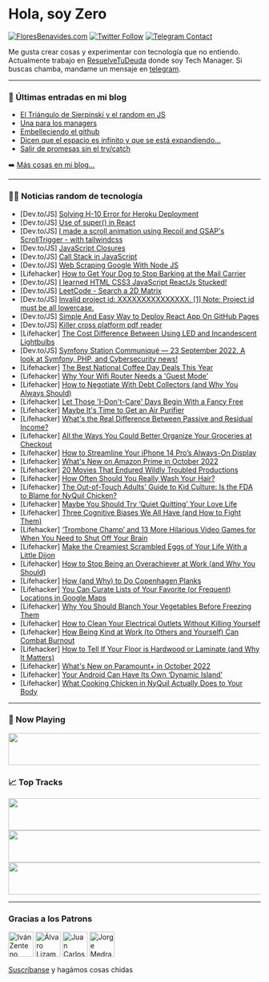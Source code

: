 # Hola, soy Zero

[![FloresBenavides.com](https://img.shields.io/website?down_message=oops&label=MiBlog&style=for-the-badge&up_message=online&url=https%3A%2F%2Ffloresbenavides.com)](https://floresbenavides.com) [![Twitter Follow](https://img.shields.io/twitter/follow/ZeroDragon?color=%231DA1F2&label=Follow&logo=twitter&logoColor=ffffff&style=for-the-badge)](https://twitter.com/zerodragon) [![Telegram Contact](https://img.shields.io/badge/escr%C3%ADbeme-ZeroDragon-%2326A5E4?style=for-the-badge&logo=telegram)](https://t.me/zerodragon)

Me gusta crear cosas y experimentar con tecnología que no entiendo.
Actualmente trabajo en [ResuelveTuDeuda](http://github.com/resuelve) donde soy Tech Manager.
Si buscas chamba, mandame un mensaje en [telegram](https://t.me/zerodragon).

---

### 📕 Últimas entradas en mi blog
<!-- BLOG-POST-LIST:START -->
- [El Triángulo de Sierpinski y el random en JS](https://floresbenavides.com/el-triangulo-de-sierpinski-y-el-random-en-js/)
- [Una para los managers](https://floresbenavides.com/una-para-los-managers/)
- [Embelleciendo el github](https://floresbenavides.com/embelleciendo-el-github/)
- [Dicen que el espacio es infinito y que se está expandiendo…](https://floresbenavides.com/dicen-que-el-espacio-es-infinito-y-que-se-esta-expandiendo/)
- [Salir de promesas sin el try/catch](https://floresbenavides.com/salir-de-promesas-sin-el-try-catch/)
<!-- BLOG-POST-LIST:END -->

➡️ [Más cosas en mi blog...](https://floresbenavides.com)

---

### 👨‍💻 Noticias random de tecnología
<!-- TECH-POSTS:START -->
- [Dev.to/JS] [Solving H-10 Error for Heroku Deployment](https://dev.to/josettetgarcia/solving-h-10-error-for-heroku-deployment-3pgi)
- [Dev.to/JS] [Use of super&lpar;&rpar; in React](https://dev.to/moazamdev/use-of-super-in-react-3a8g)
- [Dev.to/JS] [I made a scroll animation using Recoil and GSAP&#39;s ScrollTrigger - with tailwindcss](https://dev.to/higashikota/i-made-a-scroll-animation-using-recoil-and-gsaps-scrolltrigger-with-tailwindcss-4jf1)
- [Dev.to/JS] [JavaScript Closures](https://dev.to/sanket4120/javascript-closures-2pkp)
- [Dev.to/JS] [Call Stack in JavaScript](https://dev.to/sanket4120/call-stack-in-javascript-1dah)
- [Dev.to/JS] [Web Scraping Google With Node JS](https://dev.to/darshan0_1/web-scraping-google-with-node-js-4f5k)
- [Lifehacker] [How to Get Your Dog to Stop Barking at the Mail Carrier](https://lifehacker.com/how-to-get-your-dog-to-stop-barking-at-the-mail-carrier-1849576069)
- [Dev.to/JS] [I learned HTML CSS3 JavaScript ReactJs Stucked!](https://dev.to/faheem4545/i-learned-html-css3-javascript-reactjs-stucked-2g4l)
- [Dev.to/JS] [LeetCode - Search a 2D Matrix](https://dev.to/_alkesh26/leetcode-search-a-2d-matrix-2m1m)
- [Dev.to/JS] [Invalid project id: XXXXXXXXXXXXXXX. [1] Note: Project id must be all lowercase.](https://dev.to/khanbaba302/invalid-project-id-xxxxxxxxxxxxxxx-1-note-project-id-must-be-all-lowercase-1b0l)
- [Dev.to/JS] [Simple And Easy Way to Deploy React App On GitHub Pages](https://dev.to/vibhamishra07/simple-and-easy-way-to-deploy-react-app-on-github-pages-5e7a)
- [Dev.to/JS] [Killer cross platform pdf reader](https://dev.to/sarcxd/killer-pdf-cross-platform-reader-4pgp)
- [Lifehacker] [The Cost Difference Between Using LED and Incandescent Lightbulbs](https://lifehacker.com/the-cost-difference-between-using-led-and-incandescent-1849576073)
- [Dev.to/JS] [Symfony Station Communiqué — 23 September 2022. A look at Symfony, PHP, and Cybersecurity news!](https://dev.to/reubenwalker64/symfony-station-communique-23-september-2022-a-look-at-symfony-php-and-cybersecurity-news-bn5)
- [Lifehacker] [The Best National Coffee Day Deals This Year](https://lifehacker.com/the-best-national-coffee-day-deals-this-year-1849576080)
- [Lifehacker] [Why Your Wifi Router Needs a &#39;Guest Mode&#39;](https://lifehacker.com/why-your-wifi-router-needs-a-guest-mode-1849573880)
- [Lifehacker] [How to Negotiate With Debt Collectors &lpar;and Why You Always Should&rpar;](https://lifehacker.com/how-to-negotiate-with-debt-collectors-and-why-you-alwa-1849574201)
- [Lifehacker] [Let Those &#39;I-Don&#39;t-Care&#39; Days Begin With a Fancy Free](https://lifehacker.com/let-those-i-dont-care-days-begin-with-a-fancy-free-1849574080)
- [Lifehacker] [Maybe It&#39;s Time to Get an Air Purifier](https://lifehacker.com/maybe-its-time-to-get-an-air-purifier-1849574152)
- [Lifehacker] [What&#39;s the Real Difference Between Passive and Residual Income?](https://lifehacker.com/whats-the-real-difference-between-passive-and-residual-1849574141)
- [Lifehacker] [All the Ways You Could Better Organize Your Groceries at Checkout](https://lifehacker.com/all-the-ways-you-could-better-organize-your-groceries-a-1849573177)
- [Lifehacker] [How to Streamline Your iPhone 14 Pro’s Always-On Display](https://lifehacker.com/how-to-streamline-your-iphone-14-pro-s-always-on-displa-1849573196)
- [Lifehacker] [What&#39;s New on Amazon Prime in October 2022](https://lifehacker.com/whats-new-on-amazon-prime-in-october-2022-1849574079)
- [Lifehacker] [20 Movies That Endured Wildly Troubled Productions](https://lifehacker.com/20-movies-that-endured-wildly-troubled-productions-1849567973)
- [Lifehacker] [How Often Should You Really Wash Your Hair?](https://lifehacker.com/how-often-should-you-really-wash-your-hair-1849573305)
- [Lifehacker] [The Out-of-Touch Adults&#39; Guide to Kid Culture: Is the FDA to Blame for NyQuil Chicken?](https://lifehacker.com/is-tiktoks-nyquil-chicken-real-1849572108)
- [Lifehacker] [Maybe You Should Try ‘Quiet Quitting’ Your Love Life](https://lifehacker.com/maybe-you-should-try-quiet-quitting-your-love-life-1849571411)
- [Lifehacker] [Three Cognitive Biases We All Have &lpar;and How to Fight Them&rpar;](https://lifehacker.com/three-cognitive-biases-we-all-have-and-how-to-fight-th-1849570852)
- [Lifehacker] [‘Trombone Champ’ and 13 More Hilarious Video Games for When You Need to Shut Off Your Brain](https://lifehacker.com/trombone-champ-and-13-more-hilarious-video-games-for-1849570084)
- [Lifehacker] [Make the Creamiest Scrambled Eggs of Your Life With a Little Dijon](https://lifehacker.com/make-the-creamiest-scrambled-eggs-of-your-life-with-a-l-1849571185)
- [Lifehacker] [How to Stop Being an Overachiever at Work &lpar;and Why You Should&rpar;](https://lifehacker.com/how-to-stop-being-an-overachiever-at-work-and-why-you-1849570011)
- [Lifehacker] [How &lpar;and Why&rpar; to Do Copenhagen Planks](https://lifehacker.com/how-and-why-to-do-copenhagen-planks-1849569524)
- [Lifehacker] [You Can Curate Lists of Your Favorite &lpar;or Frequent&rpar; Locations in Google Maps](https://lifehacker.com/you-can-curate-lists-of-your-favorite-or-frequent-loc-1849569641)
- [Lifehacker] [Why You Should Blanch Your Vegetables Before Freezing Them](https://lifehacker.com/why-you-should-blanch-your-vegetables-before-freezing-t-1849569633)
- [Lifehacker] [How to Clean Your Electrical Outlets Without Killing Yourself](https://lifehacker.com/how-to-clean-your-electrical-outlets-without-killing-yo-1849568733)
- [Lifehacker] [How Being Kind at Work &lpar;to Others and Yourself&rpar; Can Combat Burnout](https://lifehacker.com/how-being-kind-at-work-to-others-and-yourself-can-com-1849568597)
- [Lifehacker] [How to Tell If Your Floor is Hardwood or Laminate &lpar;and Why It Matters&rpar;](https://lifehacker.com/how-to-tell-if-your-floor-is-hardwood-or-laminate-and-1849568470)
- [Lifehacker] [What&#39;s New on Paramount+ in October 2022](https://lifehacker.com/whats-new-on-paramount-in-october-2022-1849568896)
- [Lifehacker] [Your Android Can Have Its Own ‘Dynamic Island’](https://lifehacker.com/your-android-can-have-its-own-dynamic-island-1849568426)
- [Lifehacker] [What Cooking Chicken in NyQuil Actually Does to Your Body](https://lifehacker.com/what-cooking-chicken-in-nyquil-actually-does-to-your-bo-1849568210)<!-- TECH-POSTS:END -->

---

### 🎵 Now Playing
<a href="https://spotify-now-playing-dun.vercel.app/now-playing?open"><img src="https://spotify-now-playing-dun.vercel.app/now-playing" width="540" height="64"></a>

### 📈 Top Tracks
<a href="https://spotify-now-playing-dun.vercel.app/top-tracks?i=1&open"><img src="https://spotify-now-playing-dun.vercel.app/top-tracks?i=1" width="540" height="64"></a>
<a href="https://spotify-now-playing-dun.vercel.app/top-tracks?i=2&open"><img src="https://spotify-now-playing-dun.vercel.app/top-tracks?i=2" width="540" height="64"></a>
<a href="https://spotify-now-playing-dun.vercel.app/top-tracks?i=3&open"><img src="https://spotify-now-playing-dun.vercel.app/top-tracks?i=3" width="540" height="64"></a>

---

### Gracias a los Patrons
[<img src="https://avatars.githubusercontent.com/u/243380?v=4" alt="Iván Zenteno" width="50px">](https://github.com/k001) [<img src="https://avatars.githubusercontent.com/u/19955639?v=4" alt="Álvaro Lizama" width="50px">](https://github.com/alvarolizama) [<img src="https://avatars.githubusercontent.com/u/2718753?v=4" alt="Juan Carlos Ruiz" width="50px">](https://github.com/JuanCrg90) [<img src="https://avatars.githubusercontent.com/u/37025?v=4" alt="Jorge Medrano" width="50px">](https://github.com/h1pp1e) 

[Suscríbanse](https://www.patreon.com/zerodragon) y hagámos cosas chidas
